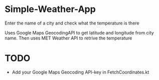 # Simple-Weather-App
Enter the name of a city and check what the temperature is there

Uses Google Maps GeocodingAPI to get latitude and longitude from city name.
Then uses MET Weather API to retrive the temperature

# TODO
* Add your Google Maps Geocoding API-key in FetchCoordinates.kt
